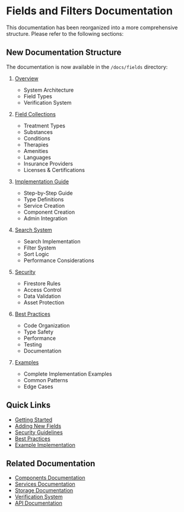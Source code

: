 # Fields and Filters Documentation

This documentation has been reorganized into a more comprehensive structure. Please refer to the following sections:

## New Documentation Structure

The documentation is now available in the `/docs/fields` directory:

1. [Overview](./fields/overview.md)
   - System Architecture
   - Field Types
   - Verification System

2. [Field Collections](./fields/collections.md)
   - Treatment Types
   - Substances
   - Conditions
   - Therapies
   - Amenities
   - Languages
   - Insurance Providers
   - Licenses & Certifications

3. [Implementation Guide](./fields/implementation.md)
   - Step-by-Step Guide
   - Type Definitions
   - Service Creation
   - Component Creation
   - Admin Integration

4. [Search System](./fields/search.md)
   - Search Implementation
   - Filter System
   - Sort Logic
   - Performance Considerations

5. [Security](./fields/security.md)
   - Firestore Rules
   - Access Control
   - Data Validation
   - Asset Protection

6. [Best Practices](./fields/best-practices.md)
   - Code Organization
   - Type Safety
   - Performance
   - Testing
   - Documentation

7. [Examples](./fields/examples.md)
   - Complete Implementation Examples
   - Common Patterns
   - Edge Cases

## Quick Links

- [Getting Started](./fields/overview.md#quick-start)
- [Adding New Fields](./fields/implementation.md#implementation-steps)
- [Security Guidelines](./fields/security.md#overview)
- [Best Practices](./fields/best-practices.md#code-organization)
- [Example Implementation](./fields/examples.md#treatment-types-implementation)

## Related Documentation

- [Components Documentation](./components/README.md)
- [Services Documentation](./SERVICES.md)
- [Storage Documentation](./STORAGE.md)
- [Verification System](./VERIFICATION.md)
- [API Documentation](./API.md)
